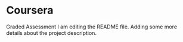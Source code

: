 # Coursera
Graded Assessment
I am editing the README file. Adding some more details about the project description.
